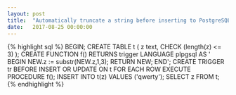 ```yaml
---
layout: post
title:  "Automatically truncate a string before inserting to PostgreSQL"
date:   2017-08-25 00:00:00
---
```


{% highlight sql %}
BEGIN;
CREATE TABLE t (
  z text,
  CHECK (length(z) <= 3)
);
CREATE FUNCTION
  f()
  RETURNS trigger
  LANGUAGE plpgsql
  AS '
  BEGIN
    NEW.z := substr(NEW.z,1,3);
    RETURN NEW;
  END';
CREATE TRIGGER tr BEFORE INSERT OR UPDATE
  ON t
  FOR EACH ROW
  EXECUTE PROCEDURE f();
INSERT INTO t(z) VALUES ('qwerty');
SELECT z FROM t;
{% endhighlight %}
